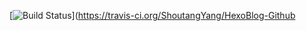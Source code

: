 [![Build Status](https://travis-ci.org/ShoutangYang/ShoutangYang.github.io.git.svg?branch=master)](https://travis-ci.org/ShoutangYang/HexoBlog-Github
